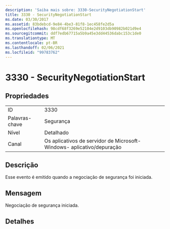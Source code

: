 ```yaml
---
description: 'Saiba mais sobre: 3330-SecurityNegotiationStart'
title: 3330 - SecurityNegotiationStart
ms.date: 03/30/2017
ms.assetid: 83bdebcd-9e84-4be3-81f8-1ec458fe2d5a
ms.openlocfilehash: 98cdf68f3269e52104e2d9103db90982b021d9e4
ms.sourcegitcommit: ddf7edb67715a5b9a45e3dd44536dabc153c1de0
ms.translationtype: MT
ms.contentlocale: pt-BR
ms.lasthandoff: 02/06/2021
ms.locfileid: "99783762"
---
```

# <a name="3330---securitynegotiationstart"></a>3330 - SecurityNegotiationStart

## <a name="properties"></a>Propriedades  
  
|||  
|-|-|  
|ID|3330|  
|Palavras-chave|Segurança|  
|Nível|Detalhado|  
|Canal|Os aplicativos de servidor de Microsoft-Windows- aplicativo/depuração|  
  
## <a name="description"></a>Descrição  

 Esse evento é emitido quando a negociação de segurança foi iniciada.  
  
## <a name="message"></a>Mensagem  

 Negociação de segurança iniciada.  
  
## <a name="details"></a>Detalhes
